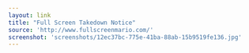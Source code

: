 ```yaml
---
layout: link
title: "Full Screen Takedown Notice"
source: 'http://www.fullscreenmario.com/'
screenshot: 'screenshots/12ec37bc-775e-41ba-88ab-15b9519fe136.jpg'
---
```


